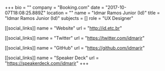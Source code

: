 +++
bio = ""
company = "Booking.com"
date = "2017-10-07T18:08:25.889Z"
location = ""
name = "Idmar Ramos Junior (Id)"
title = "Idmar Ramos Junior (Id)"
subjects = []
role = "UX Designer"

[[social_links]]
  name = "Website"
  url = "http://id.etc.br"

[[social_links]]
  name = "Twitter"
  url = "https://twitter.com/idmarjr"

[[social_links]]
  name = "GitHub"
  url = "https://github.com/idmarjr"

[[social_links]]
  name = "Speaker Deck"
  url = "https://speakerdeck.com/idmarjr"
+++
